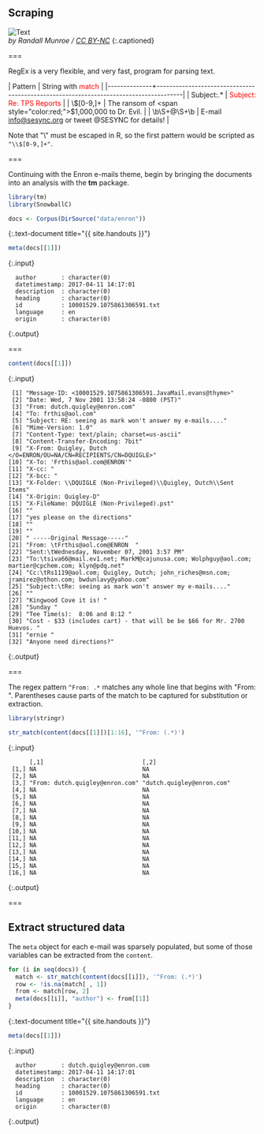 ---
---

## Scraping

![Text](https://imgs.xkcd.com/comics/regular_expressions.png "Wait, forgot to escape a space. Wheeeeee[taptaptap]eeeeee.")  
*by Randall Munroe / [CC BY-NC](http://xkcd.com/license.html)*
{:.captioned}

===

RegEx is a very flexible, and very fast, program for parsing text.

| Pattern      | String with <span style="color:red;">match</span>                                    |
|--------------+--------------------------------------------------------------------------------------|
| Subject:.\*  | <span style="color:red;">Subject: Re: TPS Reports</span>                             |
| \\$[0-9,]+   | The ransom of <span style="color:red;">$1,000,000</span> to Dr. Evil.                |
| \b\S+@\S+\b  | E-mail <span style="color:red;">info@sesync.org</span> or tweet @SESYNC for details! |

Note that "\\" must be escaped in R, so the first pattern would be scripted as `"\\$[0-9,]+"`.

===

Continuing with the Enron e-mails theme, begin by bringing the documents into an analysis with the **tm** package.


~~~r
library(tm)
library(SnowballC)

docs <- Corpus(DirSource("data/enron"))
~~~
{:.text-document title="{{ site.handouts }}"}


~~~r
meta(docs[[1]])
~~~
{:.input}
~~~
  author       : character(0)
  datetimestamp: 2017-04-11 14:17:01
  description  : character(0)
  heading      : character(0)
  id           : 10001529.1075861306591.txt
  language     : en
  origin       : character(0)
~~~
{:.output}

===


~~~r
content(docs[[1]])
~~~
{:.input}
~~~
 [1] "Message-ID: <10001529.1075861306591.JavaMail.evans@thyme>"                                        
 [2] "Date: Wed, 7 Nov 2001 13:58:24 -0800 (PST)"                                                       
 [3] "From: dutch.quigley@enron.com"                                                                    
 [4] "To: frthis@aol.com"                                                                               
 [5] "Subject: RE: seeing as mark won't answer my e-mails...."                                          
 [6] "Mime-Version: 1.0"                                                                                
 [7] "Content-Type: text/plain; charset=us-ascii"                                                       
 [8] "Content-Transfer-Encoding: 7bit"                                                                  
 [9] "X-From: Quigley, Dutch </O=ENRON/OU=NA/CN=RECIPIENTS/CN=DQUIGLE>"                                 
[10] "X-To: 'Frthis@aol.com@ENRON'"                                                                     
[11] "X-cc: "                                                                                           
[12] "X-bcc: "                                                                                          
[13] "X-Folder: \\DQUIGLE (Non-Privileged)\\Quigley, Dutch\\Sent Items"                                 
[14] "X-Origin: Quigley-D"                                                                              
[15] "X-FileName: DQUIGLE (Non-Privileged).pst"                                                         
[16] ""                                                                                                 
[17] "yes please on the directions"                                                                     
[18] ""                                                                                                 
[19] ""                                                                                                 
[20] " -----Original Message-----"                                                                      
[21] "From: \tFrthis@aol.com@ENRON  "                                                                   
[22] "Sent:\tWednesday, November 07, 2001 3:57 PM"                                                      
[23] "To:\tsiva66@mail.ev1.net; MarkM@cajunusa.com; Wolphguy@aol.com; martier@cpchem.com; klyn@pdq.net" 
[24] "Cc:\tRs1119@aol.com; Quigley, Dutch; john_riches@msn.com; jramirez@othon.com; bwdunlavy@yahoo.com"
[25] "Subject:\tRe: seeing as mark won't answer my e-mails...."                                         
[26] ""                                                                                                 
[27] "Kingwood Cove it is! "                                                                            
[28] "Sunday "                                                                                          
[29] "Tee Time(s):  8:06 and 8:12 "                                                                     
[30] "Cost - $33 (includes cart) - that will be be $66 for Mr. 2700 Huevos. "                           
[31] "ernie "                                                                                           
[32] "Anyone need directions?"                                                                          
~~~
{:.output}

===

The regex pattern `^From: .*` matches any whole line that begins with "From: ". Parentheses cause parts of the match to be captured for substitution or extraction.


~~~r
library(stringr)

str_match(content(docs[[1]])[1:16], '^From: (.*)')
~~~
{:.input}
~~~
      [,1]                            [,2]                     
 [1,] NA                              NA                       
 [2,] NA                              NA                       
 [3,] "From: dutch.quigley@enron.com" "dutch.quigley@enron.com"
 [4,] NA                              NA                       
 [5,] NA                              NA                       
 [6,] NA                              NA                       
 [7,] NA                              NA                       
 [8,] NA                              NA                       
 [9,] NA                              NA                       
[10,] NA                              NA                       
[11,] NA                              NA                       
[12,] NA                              NA                       
[13,] NA                              NA                       
[14,] NA                              NA                       
[15,] NA                              NA                       
[16,] NA                              NA                       
~~~
{:.output}

===

## Extract structured data

The `meta` object for each e-mail was sparsely populated, but some of those variables can be extracted from the `content`.


~~~r
for (i in seq(docs)) {
  match <- str_match(content(docs[[i]]), '^From: (.*)')
  row <- !is.na(match[ , 1])
  from <- match[row, 2]
  meta(docs[[i]], "author") <- from[[1]]
}
~~~
{:.text-document title="{{ site.handouts }}"}


~~~r
meta(docs[[1]])
~~~
{:.input}
~~~
  author       : dutch.quigley@enron.com
  datetimestamp: 2017-04-11 14:17:01
  description  : character(0)
  heading      : character(0)
  id           : 10001529.1075861306591.txt
  language     : en
  origin       : character(0)
~~~
{:.output}
